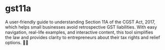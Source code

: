 # gst11a
A user-friendly guide to understanding Section 11A of the CGST Act, 2017, which helps small businesses avoid retrospective GST liabilities. With easy navigation, real-life examples, and interactive content, this tool simplifies the law and provides clarity to entrepreneurs about their tax rights and relief options. 📜✨
